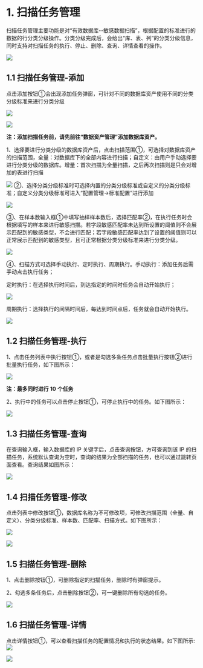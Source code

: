 # 1. 扫描任务管理

扫描任务管理主要功能是对“有效数据库--敏感数据扫描”，根据配置的标准进行的数据的行分类分级操作。分类分级完成后，会给出“库、表、列”的分类分级信息，同时支持对扫描任务的执行、停止、删除、查询、详情查看的操作。

 ![](/data_classification/images/operation/dc/taskmanage/taskmanage_1.jpg)

## 1.1 扫描任务管理-添加

 点击添加按钮①会出现添加任务弹窗，可针对不同的数据库资产使用不同的分类分级标准来进行分类分级

![](/data_classification/images/operation/dc/taskmanage/taskmanage_2.jpg)

![](/data_classification/images/operation/dc/taskmanage/taskmanage_3.jpg)

 **注：添加扫描任务前，请先前往“数据资产管理”添加数据库资产。**

 1、选择要进行分类分级的数据库资产后，点击扫描范围①，可选择对数据库资产的扫描范围，全量：对数据库下的全部内容进行扫描；自定义：由用户手动选择要进行分类分级的数据库。增量：首次扫描为全量扫描，之后再次扫描则是只会对增加的表进行扫描

![](/data_classification/images/operation/dc/taskmanage/taskmanage_4.jpg)
②、选择分类分级标准时可选择内置的分类分级标准或自定义的分类分级标准；自定义分类分级标准可进入“配置管理->标准配置”进行添加

![](/data_classification/images/operation/dc/taskmanage/taskmanage_5.jpg)

③、在样本数输入框①中填写抽样样本数后，选择匹配率②，在执行任务时会根据填写的样本来进行敏感扫描。若字段敏感匹配率未达到所设置的阈值则不会展示匹配到的敏感类型，不会进行匹配；若字段敏感匹配率达到了设置的阈值则可以正常展示匹配到的敏感类型，且可正常根据分类分级标准来进行分类分级。

 ![](/data_classification/images/operation/dc/taskmanage/taskmanage_6.jpg)

④、扫描方式可选择手动执行、定时执行、周期执行。手动执行：添加任务后需手动点击执行任务；

定时执行：在选择执行时间后，到达指定的时间时任务会自动开始执行；

![](/data_classification/images/operation/dc/taskmanage/taskmanage_7.jpg)

周期执行：选择执行的间隔时间后，每达到时间点后，任务就会自动开始执行。

![](/data_classification/images/operation/dc/taskmanage/taskmanage_8.jpg)

## 1.2 扫描任务管理-执行

1、点击任务列表中执行按钮①，或者是勾选多条任务点击批量执行按钮②进行批量执行任务，如下图所示：

![](/data_classification/images/operation/dc/taskmanage/taskmanage_9.jpg)

**注：最多同时进行** **10** **个任务**

2、执行中的任务可以点击停止按钮①，可停止执行中的任务。如下图所示：

![](/data_classification/images/operation/dc/taskmanage/taskmanage_10.jpg)

##  1.3 扫描任务管理-查询

在查询输入框，输入数据库的 IP 关键字后，点击查询按钮，方可查询到该 IP 的扫描任务，系统默认查询为空时，查询的结果为全部扫描的任务，也可以通过跳转页面查看。查询结果如图所示：

![](/data_classification/images/operation/dc/taskmanage/taskmanage_11.jpg)

## 1.4 扫描任务管理-修改

点击列表中修改按钮①，数据库名称为不可修改项，可修改扫描范围（全量、自定义）、分类分级标准、样本数、匹配率、扫描方式。如下图所示：

![](/data_classification/images/operation/dc/taskmanage/taskmanage_12.jpg)

![](/data_classification/images/operation/dc/taskmanage/taskmanage_13.jpg)

##  1.5 扫描任务管理-删除

1、点击删除按钮①，可删除指定的扫描任务，删除时有弹窗提示。

2、勾选多条任务后，点击删除按钮②，可一键删除所有勾选的任务。

![](/data_classification/images/operation/dc/taskmanage/taskmanage_14.jpg)

## 1.6 扫描任务管理-详情

 点击详情按钮①，可以查看扫描任务的配置情况和执行的状态结果。如下图所示:![](/data_classification/images/operation/dc/taskmanage/taskmanage_15.jpg) 

![](/data_classification/images/operation/dc/taskmanage/taskmanage_16.jpg)

 
